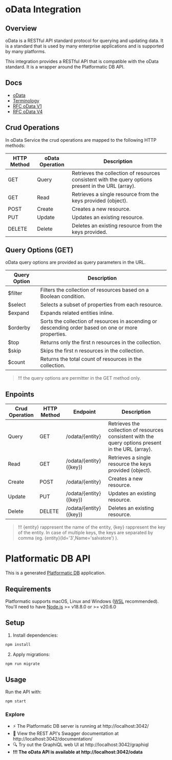 # oData Integration

## Overview

oData is a RESTful API standard protocol for querying and updating data. It is a standard that is used by many enterprise applications and is supported by many platforms.

This integration provides a RESTful API that is compatible with the oData standard. It is a wrapper around the Platformatic DB API.

## Docs

- [oData](https://www.odata.org/)
- [Terminology](https://www.odata.org/documentation/odata-version-2-0/terminology/)
- [RFC oData V1](https://docs.oasis-open.org/odata/odata-openapi/v1.0/odata-openapi-v1.0.html)
- [RFC oData V4](https://docs.oasis-open.org/odata/odata/v4.01/odata-v4.01-part1-protocol.html)

## Crud Operations

In oData Service the crud operations are mapped to the following HTTP methods:

| HTTP Method | oData Operation | Description                                                                                         |
| ----------- | --------------- | --------------------------------------------------------------------------------------------------- |
| GET         | Query           | Retrieves the collection of resources consistent with the query options present in the URL (array). |
| GET         | Read            | Retrieves a single resource from the keys provided (object).                                        |
| POST        | Create          | Creates a new resource.                                                                             |
| PUT         | Update          | Updates an existing resource.                                                                       |
| DELETE      | Delete          | Deletes an existing resource from the keys provided.                                                |

## Query Options (GET)

oData query options are provided as query parameters in the URL.

| Query Option | Description                                                                                         |
| ------------ | --------------------------------------------------------------------------------------------------- |
| $filter      | Filters the collection of resources based on a Boolean condition.                                   |
| $select      | Selects a subset of properties from each resource.                                                  |
| $expand      | Expands related entities inline.                                                                    |
| $orderby     | Sorts the collection of resources in ascending or descending order based on one or more properties. |
| $top         | Returns only the first n resources in the collection.                                               |
| $skip        | Skips the first n resources in the collection.                                                      |
| $count       | Returns the total count of resources in the collection.                                             |

> !!! the query options are permitter in the GET method only.

## Enpoints

| Crud Operation | HTTP Method | Endpoint               | Description                                                                                         |
| -------------- | ----------- | ---------------------- | --------------------------------------------------------------------------------------------------- |
| Query          | GET         | /odata/{entity}        | Retrieves the collection of resources consistent with the query options present in the URL (array). |
| Read           | GET         | /odata/{entity}({key}) | Retrieves a single resource the keys provided (object).                                             |
| Create         | POST        | /odata/{entity}        | Creates a new resource.                                                                             |
| Update         | PUT         | /odata/{entity}({key}) | Updates an existing resource.                                                                       |
| Delete         | DELETE      | /odata/{entity}({key}) | Deletes an existing resource.                                                                       |

> !!! {entity} rappresent the name of the entity, {key} rappresent the key of the entity.
> In case of multiple keys, the keys are separated by comma (eg. {entity}(Id='3',Name='salvatore') ).

# Platformatic DB API

This is a generated [Platformatic DB](https://docs.platformatic.dev/docs/reference/db/introduction) application.

## Requirements

Platformatic supports macOS, Linux and Windows ([WSL](https://docs.microsoft.com/windows/wsl/) recommended).
You'll need to have [Node.js](https://nodejs.org/) >= v18.8.0 or >= v20.6.0

## Setup

1. Install dependencies:

```bash
npm install
```

2. Apply migrations:

```bash
npm run migrate
```


## Usage

Run the API with:

```bash
npm start
```

### Explore
- ⚡ The Platformatic DB server is running at http://localhost:3042/
- 📔 View the REST API's Swagger documentation at http://localhost:3042/documentation/
- 🔍 Try out the GraphiQL web UI at http://localhost:3042/graphiql
- ****!!! The oData API is available at http://localhost:3042/odata****

